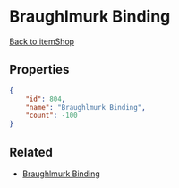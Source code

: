 # Braughlmurk Binding

<no description available>

[Back to itemShop](../item-shops.md)

## Properties

```json
{
    "id": 804,
    "name": "Braughlmurk Binding",
    "count": -100
}
```

## Related

- [Braughlmurk Binding](../items/7015-braughlmurk-binding.md)

